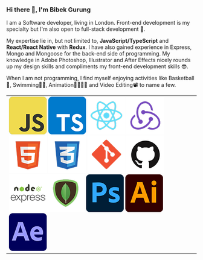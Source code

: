 ### Hi there 👋, I'm Bibek Gurung

I am a Software developer, living in London. Front-end development is my specialty but I'm also open to full-stack development 🚀.

My expertise lie in, but not limited to,  **JavaScript/TypeScript** and **React/React Native** with **Redux**. I have also gained experience in Express, Mongo and Mongoose for the back-end side of programming. My knowledge in Adobe Photoshop, Illustrator and After Effects nicely rounds up my design skills and compliments my front-end development skills 😎.

When I am not programming, I find myself enjoying activities like Basketball🏀, Swimming🏊‍♀️, Animation🏃‍♀️🏃‍♂️ and Video Editing📽 to name a few.

|                                                              |      |
| :----------------------------------------------------------- | ---- |
| ![JavaScript][JavaScript] ![TypeScript][TypeScript] ![React][React] ![Redux][Redux] ![HTML5][HTML5] ![CSS3][CSS3] ![Git][Git] ![Github][Github] ![Express][Express]![MongoDB][MongoDB] ![Photoshop][Photoshop] ![Illustrator ][Illustrator ] ![After Effects][After Effects] |      |







[JavaScript]: https://github.com/bibekgurunguh/bibekgurunguh/blob/main/js_icon.png
[TypeScript]:https://github.com/bibekgurunguh/bibekgurunguh/blob/main/ts_icon.png
[React]:https://github.com/bibekgurunguh/bibekgurunguh/blob/main/react_icon.png
[ Redux ]: https://github.com/bibekgurunguh/bibekgurunguh/blob/main/redux_icon.png
[HTML5]:https://github.com/bibekgurunguh/bibekgurunguh/blob/main/html5_icon.png
[CSS3]:https://github.com/bibekgurunguh/bibekgurunguh/blob/main/css3_icon.png
[Git]:https://github.com/bibekgurunguh/bibekgurunguh/blob/main/git_icon.png
[Github]:https://github.com/bibekgurunguh/bibekgurunguh/blob/main/github_icon.png
[ Express ]:  https://github.com/bibekgurunguh/bibekgurunguh/blob/main/express_icon.png
[MongoDB]:https://github.com/bibekgurunguh/bibekgurunguh/blob/main/mongodb_icon.png
[Photoshop]: https://github.com/bibekgurunguh/bibekgurunguh/blob/main/photoshop_icon.png
[ Illustrator ]: https://github.com/bibekgurunguh/bibekgurunguh/blob/main/illustrator_icon.png
[ After Effects ]: https://github.com/bibekgurunguh/bibekgurunguh/blob/main/aftereffects_icon.png









<!--
**bibekgurunguh/bibekgurunguh** is a ✨ _special_ ✨ repository because its `README.md` (this file) appears on your GitHub profile.

Here are some ideas to get you started:

- 🔭 I’m currently working on ...
- 🌱 I’m currently learning ...
- 👯 I’m looking to collaborate on ...
- 🤔 I’m looking for help with ...
- 💬 Ask me about ...
- 📫 How to reach me: ...
- 😄 Pronouns: ...
- ⚡ Fun fact: ...
-->
